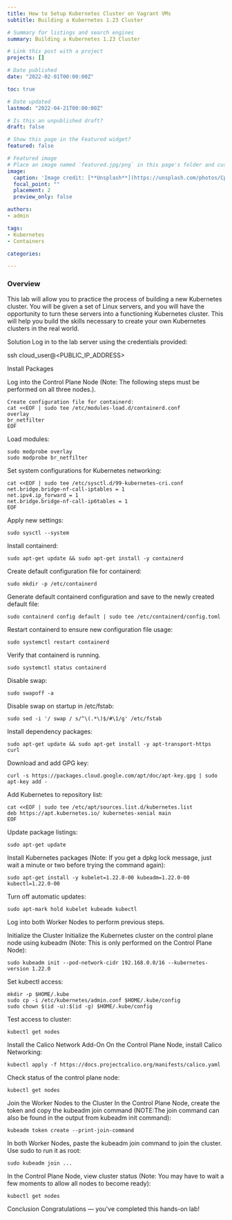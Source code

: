 ```yaml
---
title: How to Setup Kubernetes Cluster on Vagrant VMs
subtitle: Building a Kubernetes 1.23 Cluster

# Summary for listings and search engines
summary: Building a Kubernetes 1.23 Cluster

# Link this post with a project
projects: []

# Date published
date: "2022-02-01T00:00:00Z"

toc: true

# Date updated
lastmod: "2022-04-21T00:00:00Z"

# Is this an unpublished draft?
draft: false

# Show this page in the Featured widget?
featured: false

# Featured image
# Place an image named `featured.jpg/png` in this page's folder and customize its options here.
image:
  caption: 'Image credit: [**Unsplash**](https://unsplash.com/photos/CpkOjOcXdUY)'
  focal_point: ""
  placement: 2
  preview_only: false

authors:
- admin

tags:
- Kubernetes
- Containers

categories:

---
```


### Overview

This lab will allow you to practice the process of building a new Kubernetes cluster. You will be given a set of Linux servers, and you will have the opportunity to turn these servers into a functioning Kubernetes cluster. This will help you build the skills necessary to create your own Kubernetes clusters in the real world.

Solution
Log in to the lab server using the credentials provided:

ssh cloud_user@<PUBLIC_IP_ADDRESS>

Install Packages

Log into the Control Plane Node (Note: The following steps must be performed on all three nodes.).
```
Create configuration file for containerd:
cat <<EOF | sudo tee /etc/modules-load.d/containerd.conf
overlay
br_netfilter
EOF
```
Load modules:
```
sudo modprobe overlay
sudo modprobe br_netfilter
```
Set system configurations for Kubernetes networking:
```
cat <<EOF | sudo tee /etc/sysctl.d/99-kubernetes-cri.conf
net.bridge.bridge-nf-call-iptables = 1
net.ipv4.ip_forward = 1
net.bridge.bridge-nf-call-ip6tables = 1
EOF
```

Apply new settings:
```
sudo sysctl --system
```

Install containerd:
```
sudo apt-get update && sudo apt-get install -y containerd
```

Create default configuration file for containerd:
```
sudo mkdir -p /etc/containerd
```

Generate default containerd configuration and save to the newly created default file:
```
sudo containerd config default | sudo tee /etc/containerd/config.toml
```

Restart containerd to ensure new configuration file usage:
```
sudo systemctl restart containerd
```

Verify that containerd is running.
```
sudo systemctl status containerd
```

Disable swap:
```
sudo swapoff -a
```
Disable swap on startup in /etc/fstab:
```
sudo sed -i '/ swap / s/^\(.*\)$/#\1/g' /etc/fstab
```

Install dependency packages:
```
sudo apt-get update && sudo apt-get install -y apt-transport-https curl
```
Download and add GPG key:
```
curl -s https://packages.cloud.google.com/apt/doc/apt-key.gpg | sudo apt-key add -
```

Add Kubernetes to repository list:
```
cat <<EOF | sudo tee /etc/apt/sources.list.d/kubernetes.list
deb https://apt.kubernetes.io/ kubernetes-xenial main
EOF
```

Update package listings:
```
sudo apt-get update
```

Install Kubernetes packages (Note: If you get a dpkg lock message, just wait a minute or two before trying the command again):
```
sudo apt-get install -y kubelet=1.22.0-00 kubeadm=1.22.0-00 kubectl=1.22.0-00
```

Turn off automatic updates:
```
sudo apt-mark hold kubelet kubeadm kubectl
```

Log into both Worker Nodes to perform previous steps.

Initialize the Cluster
Initialize the Kubernetes cluster on the control plane node using kubeadm (Note: This is only performed on the Control Plane Node):
```
sudo kubeadm init --pod-network-cidr 192.168.0.0/16 --kubernetes-version 1.22.0
```

Set kubectl access:
```
mkdir -p $HOME/.kube
sudo cp -i /etc/kubernetes/admin.conf $HOME/.kube/config
sudo chown $(id -u):$(id -g) $HOME/.kube/config
```

Test access to cluster:
```
kubectl get nodes
```

Install the Calico Network Add-On
On the Control Plane Node, install Calico Networking:
```
kubectl apply -f https://docs.projectcalico.org/manifests/calico.yaml
```

Check status of the control plane node:
```
kubectl get nodes
```

Join the Worker Nodes to the Cluster
In the Control Plane Node, create the token and copy the kubeadm join command (NOTE:The join command can also be found in the output from kubeadm init command):
```
kubeadm token create --print-join-command
```

In both Worker Nodes, paste the kubeadm join command to join the cluster. Use sudo to run it as root:
```
sudo kubeadm join ...
```

In the Control Plane Node, view cluster status (Note: You may have to wait a few moments to allow all nodes to become ready):
```
kubectl get nodes
```

Conclusion
Congratulations — you've completed this hands-on lab!
